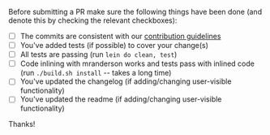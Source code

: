 Before submitting a PR make sure the following things have been done (and denote this
by checking the relevant checkboxes):

- [ ] The commits are consistent with our [contribution guidelines](CONTRIBUTING.md)
- [ ] You've added tests (if possible) to cover your change(s)
- [ ] All tests are passing (run `lein do clean, test`)
- [ ] Code inlining with mranderson works and tests pass with inlined code (run `./build.sh install` -- takes a long time)
- [ ] You've updated the changelog (if adding/changing user-visible functionality)
- [ ] You've updated the readme (if adding/changing user-visible functionality)

Thanks!
